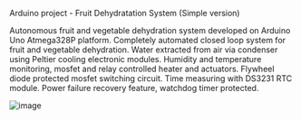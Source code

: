 Arduino project - Fruit Dehydratation System (Simple version)

  Autonomous fruit and vegetable dehydration system developed on Arduino Uno Atmega328P platform.
  Completely automated closed loop system for fruit and vegetable dehydration. 
  Water extracted from air via condenser using Peltier cooling electronic modules.
  Humidity and temperature monitoring, mosfet and relay controlled heater and actuators. 
  Flywheel diode protected mosfet switching circuit. Time measuring with DS3231 RTC module. 
  Power failure recovery feature, watchdog timer protected.


![image](https://github.com/user-attachments/assets/ae3efc1d-34e1-4692-b1df-9566122d86ba)
